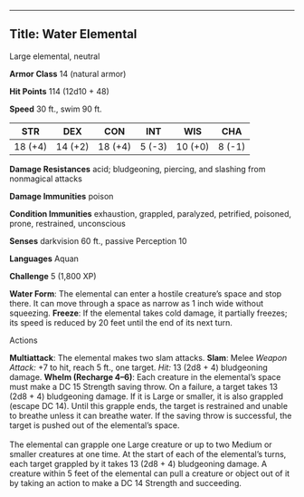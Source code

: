 -------------------------
Title: Water Elemental
-------------------------


Large elemental, neutral

**Armor Class** 14 (natural armor)

**Hit Points** 114 (12d10 + 48)

**Speed** 30 ft., swim 90 ft.

  STR    | DEX     | CON     | INT     | WIS     | CHA
  ---------|---------|---------|--------|---------|--------
  | 18 (+4)   | 14 (+2)   | 18 (+4)   | 5 (-3)   | 10 (+0)   | 8 (-1)

**Damage Resistances** acid; bludgeoning, piercing, and slashing from
nonmagical attacks

**Damage Immunities** poison

**Condition Immunities** exhaustion, grappled, paralyzed, petrified,
poisoned, prone, restrained, unconscious

**Senses** darkvision 60 ft., passive Perception 10

**Languages** Aquan

**Challenge** 5 (1,800 XP)


**Water Form**: The elemental can enter a hostile creature’s space
    and stop there. It can move through a space as narrow as 1 inch wide
    without squeezing.
**Freeze**: If the elemental takes cold damage, it partially
    freezes; its speed is reduced by 20 feet until the end of its
    next turn.


Actions

**Multiattack**: The elemental makes two slam attacks.
**Slam**: Melee *Weapon Attack:* +7 to hit, reach 5 ft., one target.
    *Hit:* 13 (2d8 + 4) bludgeoning damage.
**Whelm (Recharge 4–6)**: Each creature in the elemental’s space
    must make a DC 15 Strength saving throw. On a failure, a target
    takes 13 (2d8 + 4) bludgeoning damage. If it is Large or smaller, it
    is also grappled (escape DC 14). Until this grapple ends, the target
    is restrained and unable to breathe unless it can breathe water. If
    the saving throw is successful, the target is pushed out of the
    elemental’s space.\
    \
    The elemental can grapple one Large creature or up to two Medium or
    smaller creatures at one time. At the start of each of the
    elemental’s turns, each target grappled by it takes 13 (2d8 + 4)
    bludgeoning damage. A creature within 5 feet of the elemental can
    pull a creature or object out of it by taking an action to make a DC
    14 Strength and succeeding.

